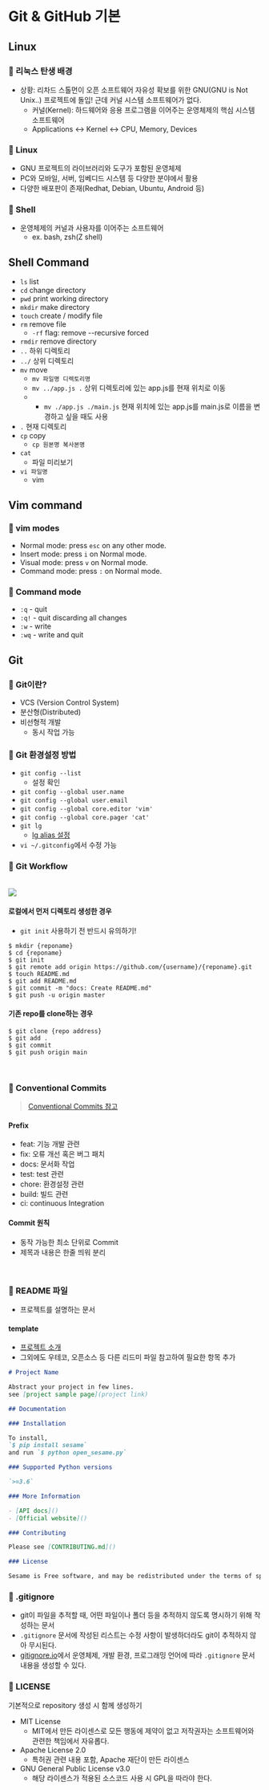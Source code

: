 # Git & GitHub 기본

## Linux

### 📌 리눅스 탄생 배경

- 상황: 리차드 스톨먼이 오픈 소프트웨어 자유성 확보를 위한 GNU(GNU is Not Unix..) 프로젝트에 돌입! 근데 커널 시스템 소프트웨어가 없다.
  - 커널(Kernel): 하드웨어와 응용 프로그램을 이어주는 운영체제의 핵심 시스템소프트웨어
  - Applications ↔️ Kernel ↔️ CPU, Memory, Devices

### 📌 Linux

- GNU 프로젝트의 라이브러리와 도구가 포함된 운영체제
- PC와 모바일, 서버, 임베디드 시스템 등 다양한 분야에서 활용
- 다양한 배포판이 존재(Redhat, Debian, Ubuntu, Android 등)

### 📌 Shell

- 운영체제의 커널과 사용자를 이어주는 소프트웨어
  - ex. bash, zsh(Z shell)

## Shell Command

- `ls` list
- `cd` change directory
- `pwd` print working directory
- `mkdir` make directory
- `touch` create / modify file
- `rm` remove file
  - `-rf` flag: remove --recursive forced
- `rmdir` remove directory
- `..` 하위 디렉토리
- `../` 상위 디렉토리
- `mv` move
  - `mv 파일명 디렉토리명`
  - `mv ../app.js .` 상위 디렉토리에 있는 app.js를 현재 위치로 이동
  - - `mv ./app.js ./main.js` 현재 위치에 있는 app.js를 main.js로 이름을 변경하고 싶을 때도 사용
- `.` 현재 디렉토리
- `cp` copy
  - `cp 원본명 복사본명`
- `cat`
  - 파일 미리보기
- `vi 파일명`
  - vim

## Vim command

### 📌 vim modes

- Normal mode: press `esc` on any other mode.
- Insert mode: press `i` on Normal mode.
- Visual mode: press `v` on Normal mode.
- Command mode: press `:` on Normal mode.

### 📌 Command mode

- `:q` - quit
- `:q!` - quit discarding all changes
- `:w` - write
- `:wq` - write and quit

## Git

### 📌 Git이란?

- VCS (Version Control System)
- 분산형(Distributed)
- 비선형적 개발
  - 동시 작업 가능

### 📌 Git 환경설정 방법

- `git config --list`
  - 설정 확인
- `git config --global user.name`
- `git config --global user.email`
- `git config --global core.editor 'vim'`
- `git config --global core.pager 'cat'`
- `git lg`
  - [lg alias 설정](https://gist.github.com/johanmeiring/3002458)
- `vi ~/.gitconfig`에서 수정 가능

### 📌 Git Workflow

<br />

<img src='../Git & Github/img/Git Workflow.png' />

<br />

#### 로컬에서 먼저 디렉토리 생성한 경우

- `git init` 사용하기 전 반드시 유의하기!

```
$ mkdir {reponame}
$ cd {reponame}
$ git init
$ git remote add origin https://github.com/{username}/{reponame}.git
$ touch README.md
$ git add README.md
$ git commit -m "docs: Create README.md"
$ git push -u origin master
```

#### 기존 repo를 clone하는 경우

```
$ git clone {repo address}
$ git add .
$ git commit
$ git push origin main
```

<br />

### 📌 Conventional Commits

> [Conventional Commits 참고](https://www.conventionalcommits.org/ko/v1.0.0/)

#### Prefix

- feat: 기능 개발 관련
- fix: 오류 개선 혹은 버그 패치
- docs: 문서화 작업
- test: test 관련
- chore: 환경설정 관련
- build: 빌드 관련
- ci: continuous Integration

#### Commit 원칙

- 동작 가능한 최소 단위로 Commit
- 제목과 내용은 한줄 띄워 분리

<br />

### 📌 README 파일

- 프로젝트를 설명하는 문서

#### template

- [프로젝트 소개](https://github.com/Integerous/all-in-one/blob/main/%ED%8F%AC%ED%8A%B8%ED%8F%B4%EB%A6%AC%EC%98%A4/project.md)
- 그외에도 우테코, 오픈소스 등 다른 리드미 파일 참고하여 필요한 항목 추가

```md
# Project Name

Abstract your project in few lines.
see [project sample page](project link)

## Documentation

### Installation

To install,
`$ pip install sesame`
and run `$ python open_sesame.py`

### Supported Python versions

`>=3.6`

### More Information

- [API docs]()
- [Official website]()

### Contributing

Please see [CONTRIBUTING.md]()

### License

Sesame is Free software, and may be redistributed under the terms of specified in the [LICENSE]() file.
```

### 📌 .gitignore

- git이 파일을 추적할 때, 어떤 파일이나 폴더 등을 추적하지 않도록 명시하기 위해 작성하는 문서
- `.gitignore` 문서에 작성된 리스트는 수정 사항이 발생하더라도 git이 추적하지 않아 무시된다.
- [gitignore.io](https://www.toptal.com/developers/gitignore/)에서 운영체제, 개발 환경, 프로그래밍 언어에 따라 `.gitignore` 문서 내용을 생성할 수 있다.

### 📌 LICENSE

기본적으로 repository 생성 시 함께 생성하기

- MIT License
  - MIT에서 만든 라이센스로 모든 행동에 제약이 없고 저작권자는 소프트웨어와 관련한 책임에서 자유롭다.
- Apache License 2.0
  - 특허권 관련 내용 포함, Apache 재단이 만든 라이센스
- GNU General Public License v3.0
  - 해당 라이센스가 적용된 소스코드 사용 시 GPL을 따라야 한다.

